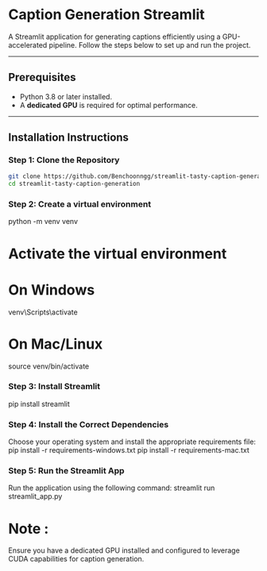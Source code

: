 # Caption Generation Streamlit

A Streamlit application for generating captions efficiently using a GPU-accelerated pipeline. Follow the steps below to set up and run the project.

---

## Prerequisites

- Python 3.8 or later installed.
- A **dedicated GPU** is required for optimal performance.

---

## Installation Instructions

### Step 1: Clone the Repository
```bash
git clone https://github.com/Benchoonngg/streamlit-tasty-caption-generation.git
cd streamlit-tasty-caption-generation
```


### Step 2: Create a virtual environment
python -m venv venv

# Activate the virtual environment
# On Windows
venv\Scripts\activate

# On Mac/Linux
source venv/bin/activate

### Step 3: Install Streamlit
pip install streamlit

### Step 4: Install the Correct Dependencies
Choose your operating system and install the appropriate requirements file:
pip install -r requirements-windows.txt
pip install -r requirements-mac.txt

### Step 5: Run the Streamlit App
Run the application using the following command:
streamlit run streamlit_app.py

# Note :
Ensure you have a dedicated GPU installed and configured to leverage CUDA capabilities for caption generation.
